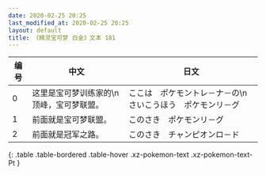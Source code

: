 ```yaml
---
date: 2020-02-25 20:25
last_modified_at: 2020-02-25 20:25
layout: default
title: 《精灵宝可梦 白金》文本 181
---
```

| 编号 | 中文 | 日文 |
| ---- | ---- | ---- |
| 0 | 这里是宝可梦训练家的\n顶峰，宝可梦联盟。 | ここは　ポケモントレ－ナ－の\nさいこうほう　ポケモンリ－グ |
| 1 | 前面就是宝可梦联盟。 | このさき　ポケモンリ－グ |
| 2 | 前面就是冠军之路。 | このさき　チャンピオンロ－ド |
{: .table .table-bordered .table-hover .xz-pokemon-text .xz-pokemon-text-Pt }